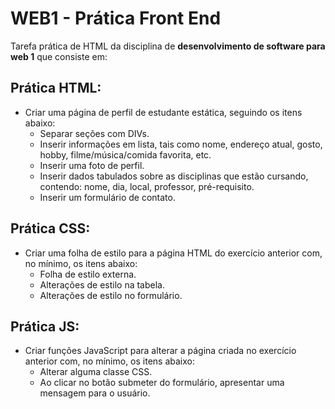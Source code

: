 # WEB1 - Prática Front End

Tarefa prática de HTML da disciplina de **desenvolvimento de software para web 1** que consiste em:

## Prática HTML:

- Criar uma página de perfil de estudante estática, seguindo os itens abaixo:
    - Separar seções com DIVs.
    - Inserir informações em lista, tais como nome, endereço atual, gosto, hobby, filme/música/comida favorita, etc.
    - Inserir uma foto de perfil.
    - Inserir dados tabulados sobre as disciplinas que estão cursando, contendo: nome, dia, local, professor, pré-requisito.
    - Inserir um formulário de contato.

## Prática CSS:

- Criar uma folha de estilo para a página HTML do exercício anterior com, no mínimo, os itens abaixo:
    - Folha de estilo externa.
    - Alterações de estilo na tabela.
    - Alterações de estilo no formulário.

## Prática JS:

- Criar funções JavaScript para alterar a página criada no exercício anterior com, no mínimo, os itens abaixo:
    - Alterar alguma classe CSS.
    - Ao clicar no botão submeter do formulário, apresentar uma mensagem para o usuário.